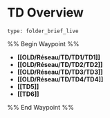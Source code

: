 # TD Overview
 
```ccard
type: folder_brief_live
```
 
%% Begin Waypoint %%
- **[[OLD/Réseau/TD/TD1/TD1]]**
- **[[OLD/Réseau/TD/TD2/TD2]]**
- **[[OLD/Réseau/TD/TD3/TD3]]**
- **[[OLD/Réseau/TD/TD4/TD4]]**
- **[[TD5]]**
- **[[TD6]]**

%% End Waypoint %%
